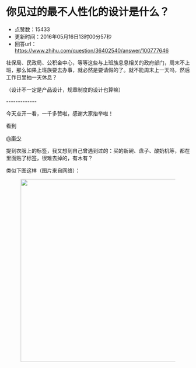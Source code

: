 # 你见过的最不人性化的设计是什么？
- 点赞数：15433
- 更新时间：2016年05月16日13时00分57秒
- 回答url：https://www.zhihu.com/question/36402540/answer/100777646
<body>
 <p data-pid="tTiaDXmF">社保局、民政局、公积金中心，等等这些与上班族息息相关的政府部门，周末不上班，那么如果上班族要去办事，就必然是要请假的了。就不能周末上一天吗，然后工作日里抽一天休息？</p>
 <p data-pid="PjUezBxG">（设计不一定是产品设计，规章制度的设计也算嘛）</p>
 <p data-pid="UvmbfodW">-------------</p>
 <p data-pid="FfEibUvD">今天点开一看，一千多赞啦，感谢大家抬举啦！</p>
 <p data-pid="cphv17io">看到</p><a data-hash="c53433ea07714dffa04e6fab1febed1d" href="https://www.zhihu.com/people/c53433ea07714dffa04e6fab1febed1d" class="member_mention" data-hovercard="p$b$c53433ea07714dffa04e6fab1febed1d">@李少</a>
 <p data-pid="RfLad9Mu">提到衣服上的标签，我又想到自己曾遇到过的：买的新碗、盘子、酸奶机等，都在里面贴了标签，很难去掉的，有木有？</p>
 <p data-pid="98x9Wfjp">类似下图这样（图片来自网络）：</p>
 <figure>
  <img src="https://pica.zhimg.com/50/0c9046fc97126af4bf35fceaa0c5d321_720w.jpg?source=1940ef5c" data-rawwidth="500" data-rawheight="500" data-original-token="0c9046fc97126af4bf35fceaa0c5d321" class="origin_image zh-lightbox-thumb" width="500" data-original="https://pica.zhimg.com/0c9046fc97126af4bf35fceaa0c5d321_r.jpg?source=1940ef5c">
 </figure>
</body>